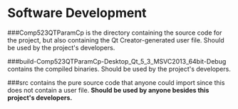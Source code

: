 Software Development
====================

###Comp523QTParamCp is the directory containing the source code for the project, but also containing the Qt Creator-generated user file. Should be used by the project's developers.

###build-Comp523QTParamCp-Desktop_Qt_5_3_MSVC2013_64bit-Debug contains the compiled binaries. Should be used by the project's developers.

###src contains the pure source code that anyone could import since this does not contain a user file. **Should be used by anyone besides this project's developers.**

